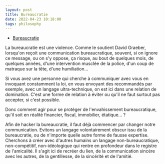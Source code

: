 ```yaml
---
layout: post
title: Bureaucratie
date: 2022-04-23 10:18:00
tags: philosophy
---
```


- [Bureaucratie](https://www.amazon.com/Bureaucratie/dp/2330076142)

La bureaucratie est une violence. Comme le soutient David Graeber, lorsqu'on reçoit une communication bureaucratique, souvent, si on ignore ce message, ou on s'y oppose, ça risque, au bout de quelques mois, de quelques années, d'une intervention musclée de la police, d'un coup de matraque sur la tête, d'une humiliation...

Si vous avez une personne qui cherche à communiquer avec vous en invoquant constamment la loi, en vous envoyant des recommandés par exemple, avec un langage ultra-technique, on est ici dans une relation de domination. C'est une forme de relation à éviter ou qu'il ne faut surtout pas accepter, si c'est possible.

Donc comment agir pour se protéger de l'envahissement bureaucratique, qu'il soit en réalité financier, fiscal, immobilier, étatique... ? 

Afin de hacker la bureaucratie, il faut déjà commencer par changer notre communication. Evitons un langage volontairement obscur issu de la bureaucratie, ou de n'importe quelle autre forme de fausse expertise. Cherchons à créer avec d'autres humains un langage non-bureaucratique, non-compétitif, non-idéologique qui rentre en profondeur dans le registre de l'amicalité. Il s'agit ici de recréer du lien, de la communication sincère avec les autres, de la gentillesse, de la sincérité et de l'amitié.